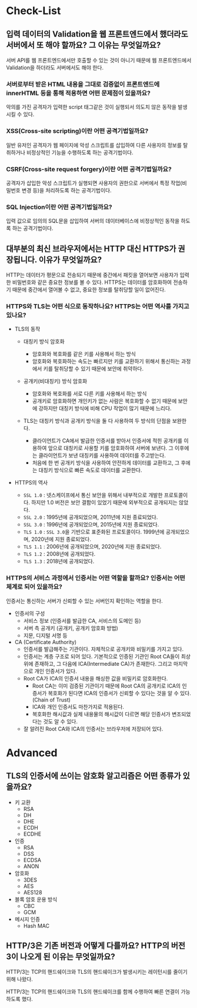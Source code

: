# Check-List

## 입력 데이터의 Validation을 웹 프론트엔드에서 했더라도 서버에서 또 해야 할까요? 그 이유는 무엇일까요?

서버 API를 웹 프론트엔드에서만 호출할 수 있는 것이 아니기 때문에 웹 프론트엔드에서 Validation을 하더라도 서버에서도 해야 한다.

### 서버로부터 받은 HTML 내용을 그대로 검증없이 프론트엔드에 innerHTML 등을 통해 적용하면 어떤 문제점이 있을까요?

악의를 가진 공격자가 입력한 script 태그같은 것이 실행되서 의도치 않은 동작을 발생시킬 수 있다.

### XSS(Cross-site scripting)이란 어떤 공격기법일까요?

일반 유저인 공격자가 웹 페이지에 악성 스크립트를 삽입하여 다른 사용자의 정보를 탈취하거나 비정상적인 기능을 수행하도록 하는 공격기법이다.

### CSRF(Cross-site request forgery)이란 어떤 공격기법일까요?

공격자가 삽입한 악성 스크립트가 실행되면 사용자의 권한으로 서버에서 특정 작업(비밀번호 변경 등)을 처리하도록 하는 공격기법이다.

### SQL Injection이란 어떤 공격기법일까요?

입력 값으로 임의의 SQL문을 삽입하여 서버의 데이터베이스에 비정상적인 동작을 하도록 하는 공격기법이다.

## 대부분의 최신 브라우저에서는 HTTP 대신 HTTPS가 권장됩니다. 이유가 무엇일까요?

HTTP는 데이터가 평문으로 전송되기 때문에 중간에서 패킷을 열어보면 사용자가 입력한 비밀번호와 같은 중요한 정보를 볼 수 있다. HTTPS는 데이터를 암호화하여 전송하기 때문에 중간에서 열어볼 수 없고, 중요한 정보를 탈취당할 일이 없어진다.

### HTTPS와 TLS는 어떤 식으로 동작하나요? HTTPS는 어떤 역사를 가지고 있나요?

- TLS의 동작
  - 대칭키 방식 암호화
    - 암호화와 복호화를 같은 키를 사용해서 하는 방식
    - 암호화와 복호화하는 속도는 빠르지만 키를 교환하기 위해서 통신하는 과정에서 키를 탈취당할 수 있기 때문에 보안에 취약하다.
  - 공개키(비대칭키) 방식 암호화
    - 암호화와 복호화를 서로 다른 키를 사용해서 하는 방식
    - 공개키로 암호화하면 개인키가 없는 사람은 복호화할 수 없기 때문에 보안에 강하지만 대칭키 방식에 비해 CPU 작업이 많기 때문에 느리다.

  - TLS는 대칭키 방식과 공개키 방식을 둘 다 사용하여 두 방식의 단점을 보완한다.
    - 클라이언트가 CA에서 발급한 인증서를 받아서 인증서에 적힌 공개키를 이용하여 앞으로 대칭키로 사용할 키를 암호화하여 서버에 보낸다. 그 이후에는 클라이언트가 보낸 대칭키를 사용하여 데이터를 주고받는다.
    - 처음에 한 번 공개키 방식을 사용하여 안전하게 데이터를 교환하고, 그 후에는 대칭키 방식으로 빠른 속도로 데이터를 교환한다.

- HTTPS의 역사
  - `SSL 1.0` : 넷스케이프에서 통신 보안을 위해서 내부적으로 개발한 프로토콜이다. 하지만 1.0 버전은 보안 결함이 있었기 때문에 외부적으로 공개되지는 않았다.
  - `SSL 2.0` : 1995년에 공개되었으며, 2011년에 지원 종료되었다.
  - `SSL 3.0` : 1996년에 공개되었으며, 2015년에 지원 종료되었다.
  - `TLS 1.0` : `SSL 3.0`을 기반으로 표준화된 프로토콜이다. 1999년에 공개되었으며, 2020년에 지원 종료되었다.
  - `TLS 1.1` : 2006년에 공개되었으며, 2020년에 지원 종료되었다.
  - `TLS 1.2` : 2008년에 공개되었다.
  - `TLS 1.3` : 2018년에 공개되었다.

### HTTPS의 서비스 과정에서 인증서는 어떤 역할을 할까요? 인증서는 어떤 체계로 되어 있을까요?

인증서는 통신하는 서버가 신뢰할 수 있는 서버인지 확인하는 역할을 한다.

- 인증서의 구성
  - 서비스 정보 (인증서를 발급한 CA, 서비스의 도메인 등)
  - 서버 측 공개키 (공개키, 공개키 암호화 방법)
  - 지문, 디지털 서명 등
- CA (Certificate Authority)
  - 인증서를 발급해주는 기관이다. 자체적으로 공개키와 비밀키를 가지고 있다.
  - 인증서는 계층 구조로 되어 있다. 기본적으로 인증된 기관인 Root CA들이 최상위에 존재하고, 그 다음에 ICA(Intermediate CA)가 존재한다. 그리고 마지막으로 개인 인증서가 있다.
  - Root CA가 ICA의 인증서 내용을 해싱한 값을 비밀키로 암호화한다.
    - Root CA는 이미 검증된 기관이기 때문에 Root CA의 공개키로 ICA의 인증서가 복호화가 된다면 ICA의 인증서가 신뢰할 수 있다는 것을 알 수 있다. (Chain of Trust)
    - ICA와 개인 인증서도 마찬가지로 적용된다.
    - 복호화한 해시값과 실제 내용물의 해시값이 다르면 해당 인증서가 변조되었다는 것도 알 수 있다.
  - 잘 알려진 Root CA와 ICA의 인증서는 브라우저에 저장되어 있다.

# Advanced

## TLS의 인증서에 쓰이는 암호화 알고리즘은 어떤 종류가 있을까요?

- 키 교환
  - RSA
  - DH
  - DHE
  - ECDH
  - ECDHE
- 인증
  - RSA
  - DSS
  - ECDSA
  - ANON
- 암호화
  - 3DES
  - AES
  - AES128
- 블록 암호 운용 방식
  - CBC
  - GCM
- 메시지 인증
  - Hash MAC

## HTTP/3은 기존 버전과 어떻게 다를까요? HTTP의 버전 3이 나오게 된 이유는 무엇일까요?

HTTP/3는 TCP의 핸드쉐이크와 TLS의 핸드쉐이크가 발생시키는 레이턴시를 줄이기 위해 나왔다.

HTTP/3는 TCP의 핸드쉐이크와 TLS의 핸드쉐이크를 함께 수행하여 빠른 연결이 가능하도록 했다.
